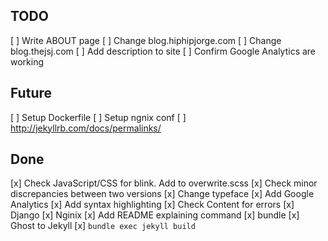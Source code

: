 ## TODO

[ ] Write ABOUT page
[ ] Change blog.hiphipjorge.com
[ ] Change blog.thejsj.com
[ ] Add description to site
[ ] Confirm Google Analytics are working

## Future

[ ] Setup Dockerfile
[ ] Setup ngnix conf
  [ ] http://jekyllrb.com/docs/permalinks/

## Done

[x] Check JavaScript/CSS for blink. Add to overwrite.scss
[x] Check minor discrepancies between two versions
  [x] Change typeface
[x] Add Google Analytics
[x] Add syntax highlighting
[x] Check Content for errors
  [x] Django 
  [x] Nginix
[x] Add README explaining command
  [x] bundle
  [x] Ghost to Jekyll
  [x] `bundle exec jekyll build`
